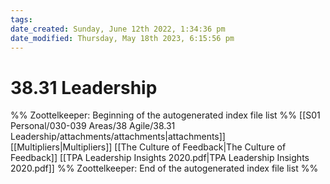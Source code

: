 ```yaml
---
tags: 
date_created: Sunday, June 12th 2022, 1:34:36 pm
date_modified: Thursday, May 18th 2023, 6:15:56 pm
---
```

# 38.31 Leadership
%% Zoottelkeeper: Beginning of the autogenerated index file list  %%
 [[S01 Personal/030-039 Areas/38 Agile/38.31 Leadership/attachments/attachments|attachments]]
 [[Multipliers|Multipliers]]
 [[The Culture of Feedback|The Culture of Feedback]]
 [[TPA Leadership Insights 2020.pdf|TPA Leadership Insights 2020.pdf]]
%% Zoottelkeeper: End of the autogenerated index file list  %%
